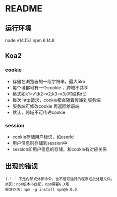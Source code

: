 # README

## 运行环境

node v14.15.1
npm 6.14.8

## Koa2

### cookie

+ 存储在浏览器的一段字符串，最大5kb
+ 每个域都可有一个cookie ，跨域不共享
+ 格式如k1=v1;k2=v2;k3=v3;(可结构化)
+ 每次 http请求，cookie都会随着传递到服务端
+ 服务端可修改cookie 再返回给前端
+ 默认，跨域不可传递cookie

### session

+ cookie存储用户标识，如userld
+ 用户信息则存储到session中
+ session即用户信息的存储，和cookie有对应关系

## 出现的错误

```shell
1.'.' 不是内部或外部命令，也不是可运行的程序或批处理文件。
原因：npm版本不匹配，npm需要6.X版
解决办法：npm -g install npm@6.0.0
```
